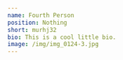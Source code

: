 ```yaml
---
name: Fourth Person
position: Nothing
short: murhj32
bio: This is a cool little bio.
image: /img/img_0124-3.jpg
---
```

